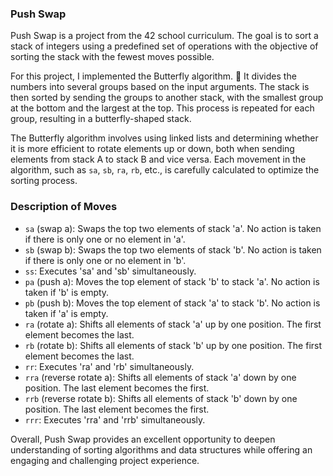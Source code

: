 ### Push Swap

Push Swap is a project from the 42 school curriculum. The goal is to sort a stack of integers using a predefined set of operations with the objective of sorting the stack with the fewest moves possible.

For this project, I implemented the Butterfly algorithm. 🦋 It divides the numbers into several groups based on the input arguments. The stack is then sorted by sending the groups to another stack, with the smallest group at the bottom and the largest at the top. This process is repeated for each group, resulting in a butterfly-shaped stack.

The Butterfly algorithm involves using linked lists and determining whether it is more efficient to rotate elements up or down, both when sending elements from stack A to stack B and vice versa. Each movement in the algorithm, such as `sa`, `sb`, `ra`, `rb`, etc., is carefully calculated to optimize the sorting process.

### Description of Moves

- `sa` (swap a): Swaps the top two elements of stack 'a'. No action is taken if there is only one or no element in 'a'.
- `sb` (swap b): Swaps the top two elements of stack 'b'. No action is taken if there is only one or no element in 'b'.
- `ss`: Executes 'sa' and 'sb' simultaneously.
- `pa` (push a): Moves the top element of stack 'b' to stack 'a'. No action is taken if 'b' is empty.
- `pb` (push b): Moves the top element of stack 'a' to stack 'b'. No action is taken if 'a' is empty.
- `ra` (rotate a): Shifts all elements of stack 'a' up by one position. The first element becomes the last.
- `rb` (rotate b): Shifts all elements of stack 'b' up by one position. The first element becomes the last.
- `rr`: Executes 'ra' and 'rb' simultaneously.
- `rra` (reverse rotate a): Shifts all elements of stack 'a' down by one position. The last element becomes the first.
- `rrb` (reverse rotate b): Shifts all elements of stack 'b' down by one position. The last element becomes the first.
- `rrr`: Executes 'rra' and 'rrb' simultaneously.
    
Overall, Push Swap provides an excellent opportunity to deepen understanding of sorting algorithms and data structures while offering an engaging and challenging project experience.
